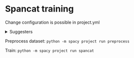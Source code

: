 # Spancat training

Change configuration is possible in project.yml

<details>
<summary>Suggesters</summary>

Suggester is a function that gives the categorizer spans to classify.

There are config files for three types of them: `base_config` - `ngram_suggester`, `config_cs` - `custom_suggester`, `config_sf` - `span_finder`

`ngram_suggester` - gives ngrams of predefined size

`custom_suggester` - gives text in quotes and every other ngram

`span_finder` - a trainable layer that learns to provide the best spans

Change `config` variable in project.yml to define suggester
```
...
vars:
  #base_config - use ngram_suggester
  #config_cs - use custom_suggester
  #config_sf - use span_finder
  config: "base_config" # <--- here
...
```

</details>

Preprocess dataset: `python -m spacy project run preprocess`

Train: `python -m spacy project run spancat`